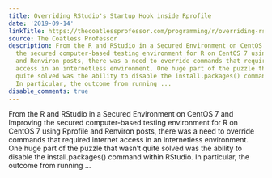 ```yaml
---
title: Overriding RStudio's Startup Hook inside Rprofile
date: '2019-09-14'
linkTitle: https://thecoatlessprofessor.com/programming/r/overriding-rstudios-startup-hook-inside-rprofile/
source: The Coatless Professor
description: From the R and RStudio in a Secured Environment on CentOS 7 and Improving
  the secured computer-based testing environment for R on CentOS 7 using Rprofile
  and Renviron posts, there was a need to override commands that required internet
  access in an internetless environment. One huge part of the puzzle that wasn&rsquo;t
  quite solved was the ability to disable the install.packages() command within RStudio.
  In particular, the outcome from running ...
disable_comments: true
---
```

From the R and RStudio in a Secured Environment on CentOS 7 and Improving the secured computer-based testing environment for R on CentOS 7 using Rprofile and Renviron posts, there was a need to override commands that required internet access in an internetless environment. One huge part of the puzzle that wasn&rsquo;t quite solved was the ability to disable the install.packages() command within RStudio. In particular, the outcome from running ...